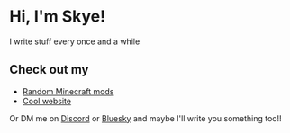 # Hi, I'm Skye!

I write stuff every once and a while
## Check out my
- [Random Minecraft mods](https://github.com/snowsign-mods)
- [Cool website](https://github.com/snowsign/snowsign.net)

Or DM me on [Discord](https://discord.com/users/451481148363898902) or [Bluesky](https://bsky.app/profile/skyegibbs.bsky.social) and maybe I'll write you something too!!
